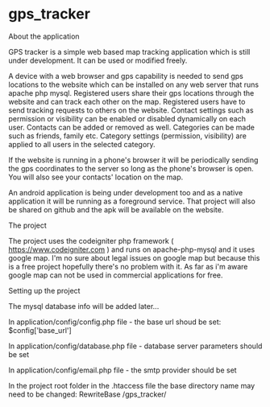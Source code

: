 # gps_tracker

About the application

GPS tracker is a simple web based map tracking application which is still under development.
It can be used or modified freely.

A device with a web browser and gps capability is needed to send gps locations to the website which can be 
installed on any web server that runs apache php mysql.
Registered users share their gps locations through the website and can track each other on the map.
Registered users have to send tracking requests to others on the website.
Contact settings such as permission or visibility can be enabled or disabled dynamically on each user.
Contacts can be added or removed as well.
Categories can be made such as friends, family etc. 
Category settings (permission, visibility) are applied to all users in the selected category.

If the website is running in a phone's browser it will be periodically sending the gps coordinates 
to the server so long as the phone's browser is open. You will also see your contacts' location on the map.

An android application is being under development too and as a native application 
it will be running as a foreground service.
That project will also be shared on github and the apk will be available on the website.


The project

The project uses the codeigniter php framework ( https://www.codeigniter.com ) and runs on apache-php-mysql 
and it uses google map.
I'm no sure about legal issues on google map but because this is a free project 
hopefully there's no problem with it.
As far as i'm aware google map can not be used in commercial applications for free.

Setting up the project

The mysql database info will be added later...

In application/config/config.php file - the base url shoud be set: $config['base_url']

In application/config/database.php file - database server parameters should be set

In application/config/email.php file - the smtp provider should be set

In the project root folder in the .htaccess file the base directory name may need to be changed:
RewriteBase /gps_tracker/